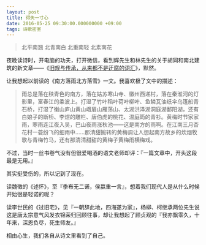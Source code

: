 ```yaml
---
layout: post
title: 得失一寸心
date: 2016-05-25 09:30:00.000000000 +09:00
tags: 诗歌密室
---
```


> 北平南翘 北青南白 北重南轻 北素南花  

夜晚读诗时，开电脑的功夫，打开微信，看到辉先生和林先生的关于胡同和南北建筑的新文章——《[旧规与传承，从来都不是迂腐的词汇](http://mp.weixin.qq.com/s/gh88cZtZ4bAlx5kQo3wJ6Q)》，默然。

让我想起以前读的《南方落雨北方落雪》一文。我喜欢极了文中的描述：

> 雨总是落在秧青色的南方，落在姑苏寒山寺、徽州西递村，落在秦淮河的灯影里，富春江的柔波上。打湿了竹叶稻叶荷叶柳叶、鱼鳞瓦油纸伞乌篷船青石桥，打湿了衡山庐山黄山峨眉山雁荡山、太湖洪泽湖洞庭湖鄱阳湖，还有白娘子的断桥、李煜的雕栏、唐伯虎的桃花、温庭筠的青衫。黄梅时节家家雨，寒雨连江夜入吴，巴山夜雨涨秋池——这是南方的雨啊。在江南三月杏花村一蓑纷飞的细雨中……那清甜婉转的黄梅调让人想起南方故乡的炊烟牧歌与青梅竹马，还有那清清甜甜的黄梅子黄梅雨横梅戏。

不过，当时一丝书卷气没有但很爱喝酒的语文老师却评：『一篇文章中，开头这段最是无用。』

其实挺受伤的，所以记到了现在。

读魏徵的《述怀》，至『季布无二诺，侯嬴重一言』，想着我们现代人是从什么时候开始很是轻诺的呢？

读李世民的《过旧宅》，见『一朝辞此地，四海遂为家』，杨柳、柯继承两位先生说这是唐太宗意气风发衣锦荣归回顾往事，却让我想起了顾贞观的『我亦飘零久，十年来，深恩负尽，死生师友。』

相由心生，我们各自从诗文里看到了自己。